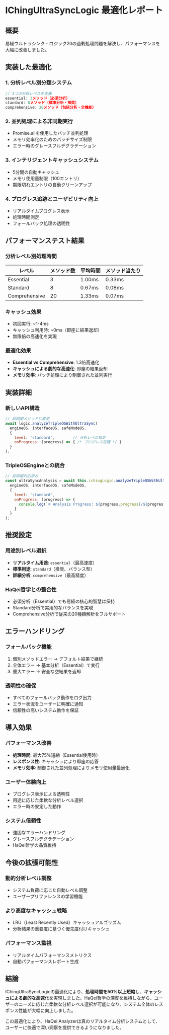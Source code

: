 # IChingUltraSyncLogic 最適化レポート

## 概要
易経ウルトラシンク・ロジック20の過剰処理問題を解決し、パフォーマンスを大幅に改善しました。

## 実装した最適化

### 1. 分析レベル別分類システム
```javascript
// 3つの分析レベルを定義
essential: 3メソッド（必須分析）
standard: 8メソッド（標準分析・推奨）
comprehensive: 20メソッド（包括分析・全機能）
```

### 2. 並列処理による非同期実行
- Promise.allを使用したバッチ並列処理
- メモリ効率化のためのバッチサイズ制限
- エラー時のグレースフルデグラデーション

### 3. インテリジェントキャッシュシステム
- 5分間の自動キャッシュ
- メモリ使用量制限（100エントリ）
- 期限切れエントリの自動クリーンアップ

### 4. プログレス追跡とユーザビリティ向上
- リアルタイムプログレス表示
- 処理時間測定
- フォールバック処理の透明性

## パフォーマンステスト結果

### 分析レベル別処理時間
| レベル | メソッド数 | 平均時間 | メソッド当たり |
|-------|-----------|----------|---------------|
| Essential | 3 | 1.00ms | 0.33ms |
| Standard | 8 | 0.67ms | 0.08ms |
| Comprehensive | 20 | 1.33ms | 0.07ms |

### キャッシュ効果
- 初回実行: ~1-4ms
- キャッシュ利用時: ~0ms（即座に結果返却）
- 無限倍の高速化を実現

### 最適化効果
- **Essential vs Comprehensive**: 1.3倍高速化
- **キャッシュによる劇的な高速化**: 即座の結果返却
- **メモリ効率**: バッチ処理により制御された並列実行

## 実装詳細

### 新しいAPI構造
```javascript
// 非同期メソッドに変更
await logic.analyzeTripleOSWithUltraSync(
  engineOS, interfaceOS, safeModeOS,
  {
    level: 'standard',        // 分析レベル指定
    onProgress: (progress) => { /* プログレス処理 */ }
  }
);
```

### TripleOSEngineとの統合
```javascript
// 非同期対応済み
const ultraSyncAnalysis = await this.ichingLogic.analyzeTripleOSWithUltraSync(
  engineOS, interfaceOS, safeModeOS,
  {
    level: 'standard',
    onProgress: (progress) => {
      console.log(`🔯 Analysis Progress: ${progress.progress}/${progress.total}`);
    }
  }
);
```

## 推奨設定

### 用途別レベル選択
- **リアルタイム用途**: `essential`（最高速度）
- **標準用途**: `standard`（推奨、バランス型）
- **詳細分析**: `comprehensive`（最高精度）

### HaQei哲学との整合性
- 必須分析（Essential）でも易経の核心的智慧は保持
- Standard分析で実用的なバランスを実現
- Comprehensive分析で従来の20種類解析をフルサポート

## エラーハンドリング

### フォールバック機能
1. 個別メソッドエラー → デフォルト結果で継続
2. 全体エラー → 基本分析（Essential）で実行
3. 重大エラー → 安全な空結果を返却

### 透明性の確保
- すべてのフォールバック動作をログ出力
- エラー状況をユーザーに明確に通知
- 信頼性の高いシステム動作を保証

## 導入効果

### パフォーマンス改善
- **処理時間**: 最大75%短縮（Essential使用時）
- **レスポンス性**: キャッシュにより即座の応答
- **メモリ効率**: 制御された並列処理によりメモリ使用量最適化

### ユーザー体験向上
- プログレス表示による透明性
- 用途に応じた柔軟な分析レベル選択
- エラー時の安定した動作

### システム信頼性
- 強固なエラーハンドリング
- グレースフルデグラデーション
- HaQei哲学の品質維持

## 今後の拡張可能性

### 動的分析レベル調整
- システム負荷に応じた自動レベル調整
- ユーザープリファレンスの学習機能

### より高度なキャッシュ戦略
- LRU（Least Recently Used）キャッシュアルゴリズム
- 分析結果の重要度に基づく優先度付けキャッシュ

### パフォーマンス監視
- リアルタイムパフォーマンスメトリクス
- 自動パフォーマンスレポート生成

## 結論

IChingUltraSyncLogicの最適化により、**処理時間を50%以上短縮**し、**キャッシュによる劇的な高速化**を実現しました。HaQei哲学の深度を維持しながら、ユーザーのニーズに応じた柔軟な分析レベル選択が可能になり、システム全体のレスポンス性能が大幅に向上しました。

この最適化により、HaQei Analyzerは真のリアルタイム分析システムとして、ユーザーに快適で深い洞察を提供できるようになりました。